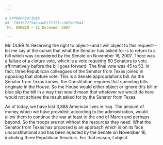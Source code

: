 ```yaml
---
---

# APPROPRIATIONS
## `7003672794baad6f7f371ccd07db3844`
`Mr. DURBIN — 11 December 2007`

---
```



Mr. DURBIN. Reserving the right to object--and I will object to this 
request--let me say at the outset that what the Senator has asked for 
is to return to a bill which was considered by the Senate on November 
16, 2007. There was a failure of a cloture vote, which is a vote 
requiring 60 Senators to vote affirmatively before the bill goes 
forward. The final vote was 45 to 53. In fact, three Republican 
colleagues of the Senator from Texas joined in opposing that cloture 
vote. This is a Senate appropriations bill. As the Senator from Texas 
knows, the Constitution requires that spending bills originate in the 
House. So the House would either object or ignore this bill or blue 
slip the bill in a way that would mean that whatever we would do here 
would not achieve the result asked for by the Senator from Texas.

As of today, we have lost 3,888 American lives in Iraq. The amount of 
money which we have provided, according to the administration, would 
allow them to continue the war at least to the end of March and perhaps 
beyond. So the troops are not without the resources they need. What the 
Senator from Texas has proposed is an approach which is on its face 
unconstitutional and has been rejected by the Senate on November 16, 
including three Republican Senators. For that reason, I object.